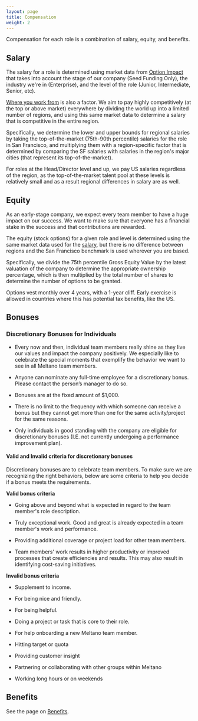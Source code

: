```yaml
---
layout: page
title: Compensation
weight: 2
---
```


Compensation for each role is a combination of salary, equity, and benefits.

## Salary

The salary for a role is determined using market data from [Option Impact](https://www.optionimpact.com/) that takes into account the stage of our company (Seed Funding Only), the industry we're in (Enterprise), and the level of the role (Junior, Intermediate, Senior, etc).

[Where you work from](/company/all-remote#where-we-hire) is also a factor.
We aim to pay highly competitively (at the top or above market) everywhere by
dividing the world up into a limited number of regions,
and using this same market data to determine a salary that is competitive in the entire region.

Specifically, we determine the lower and upper bounds for regional salaries by
taking the top-of-the-market (75th-90th percentile) salaries for the role in San Francisco, and
multiplying them with a region-specific factor that is determined by comparing the SF salaries with salaries in the region's major cities (that represent its top-of-the-market).

For roles at the Head/Director level and up, we pay US salaries regardless of the region,
as the top-of-the-market talent pool at these levels is relatively small and as a result regional differences in salary are as well.

## Equity

As an early-stage company, we expect every team member to have a huge impact on our success. We want to make sure that everyone has a financial stake in the success and that contributions are rewarded.

The equity (stock options) for a given role and level is determined using the same market data used for the [salary](#salary), but there is no difference between regions and the San Francisco benchmark is used wherever you are based.

Specifically, we divide the 75th percentile Gross Equity Value by the latest valuation of the company to determine the appropriate ownership percentage, which is then multiplied by the total number of shares to determine the number of options to be granted.

Options vest monthly over 4 years, with a 1-year cliff. Early exercise is allowed in countries where this has potential tax benefits, like the US.

## Bonuses

### Discretionary Bonuses for Individuals
 - Every now and then, individual team members really shine as they live
   our values and impact the company positively. We especially like to
   celebrate the special moments that exemplify the behavior we want to
   see in all Meltano team members.
   
 - Anyone can nominate any full-time employee for a discretionary bonus.
   Please contact the person’s manager to do so.
 - Bonuses are at the fixed amount of $1,000.
 - There is no limit to the frequency with which someone can receive a
   bonus but they cannot get more than one for the same activity/project for the same reasons.
 - Only individuals in good standing with the company are eligible for discretionary bonuses (I.E. not currently undergoing a performance improvement plan).
    

#### Valid and Invalid criteria for discretionary bonuses

Discretionary bonuses are to celebrate team members. To make sure we are recognizing the right behaviors, below are some criteria to help you decide if a bonus meets the requirements.

**Valid bonus criteria**

-   Going above and beyond what is expected in regard to the team member's role description.
    
-   Truly exceptional work. Good and great is already expected in a team member's work and performance.
    
-   Providing additional coverage or project load for other team members.
    
-   Team members' work results in higher productivity or improved processes that create efficiencies and results. This may also result in identifying cost-saving initiatives.
    

**Invalid bonus criteria**

-   Supplement to income.
    
-   For being nice and friendly.
    
-   For being helpful.
    
-   Doing a project or task that is core to their role.
    
-   For help onboarding a new Meltano team member.
    
-   Hitting target or quota
    
-   Providing customer insight
    
-   Partnering or collaborating with other groups within Meltano
    
-   Working long hours or on weekends

## Benefits

See the page on [Benefits](benefits).
